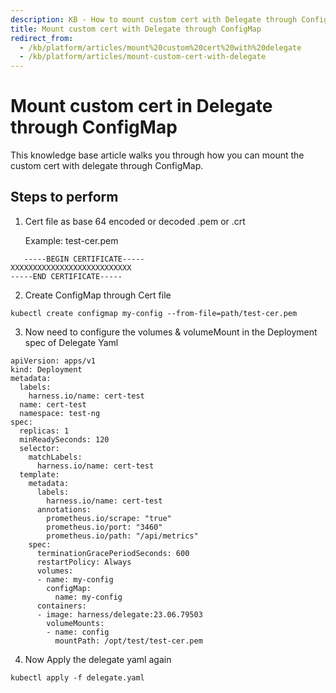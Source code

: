 ```yaml
---
description: KB - How to mount custom cert with Delegate through ConfigMap
title: Mount custom cert with Delegate through ConfigMap
redirect_from:
  - /kb/platform/articles/mount%20custom%20cert%20with%20delegate
  - /kb/platform/articles/mount-custom-cert-with-delegate
---
```


# Mount custom cert in Delegate through ConfigMap

This knowledge base article walks you through how you can mount the custom cert with delegate through ConfigMap.

## Steps to perform

1. Cert file as base 64 encoded or decoded .pem or .crt 
   
   Example: test-cer.pem
```
   -----BEGIN CERTIFICATE-----
XXXXXXXXXXXXXXXXXXXXXXXXXXX
-----END CERTIFICATE-----
```

2. Create ConfigMap through Cert file
```
kubectl create configmap my-config --from-file=path/test-cer.pem
```

3. Now need to configure the volumes & volumeMount in the Deployment spec of Delegate Yaml

```
apiVersion: apps/v1
kind: Deployment
metadata:
  labels:
    harness.io/name: cert-test
  name: cert-test
  namespace: test-ng
spec:
  replicas: 1
  minReadySeconds: 120
  selector:
    matchLabels:
      harness.io/name: cert-test
  template:
    metadata:
      labels:
        harness.io/name: cert-test
      annotations:
        prometheus.io/scrape: "true"
        prometheus.io/port: "3460"
        prometheus.io/path: "/api/metrics"
    spec:
      terminationGracePeriodSeconds: 600
      restartPolicy: Always
      volumes:
      - name: my-config
        configMap: 
          name: my-config
      containers:
      - image: harness/delegate:23.06.79503
        volumeMounts: 
        - name: config
          mountPath: /opt/test/test-cer.pem
```

4. Now Apply the delegate yaml again

```
kubectl apply -f delegate.yaml
```
